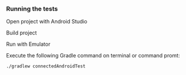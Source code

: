 ### Running the tests

Open project with Android Studio

Build project

Run with Emulator

Execute the following Gradle command on terminal or command promt:

```
./gradlew connectedAndroidTest
```
